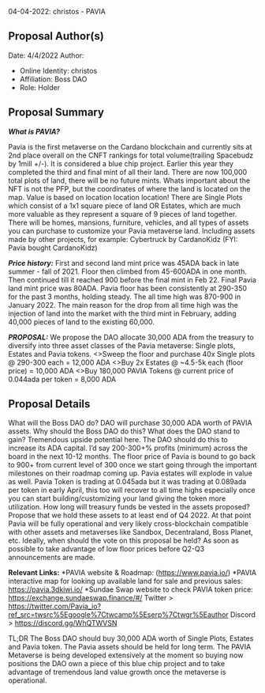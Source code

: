 04-04-2022: christos - PAVIA

## Proposal Author(s)

Date: 4/4/2022
Author:
* Online Identity: christos
* Affiliation: Boss DAO
* Role: Holder

## Proposal Summary
**_What is PAVIA?_**

Pavia is the first metaverse on the Cardano blockchain and currently sits at 2nd place overall on the CNFT rankings for total volume(trailing Spacebudz by 1mill +/-). It is considered a blue chip project. Earlier this year they completed the third and final mint of all their land. There are now 100,000 total plots of land, there will be no future mints. Whats important about the NFT is not the PFP, but the coordinates of where the land is located on the map. Value is based on location location location! There are Single Plots which consist of a 1x1 square piece of land OR Estates, which are much more valuable as they represent a square of 9 pieces of land together. There will be homes, mansions, furniture, vehicles, and all types of assets you can purchase to customize your Pavia metaverse land. Including assets made by other projects, for example: Cybertruck by CardanoKidz (FYI: Pavia bought CardanoKidz)

**_Price history:_**
First and second land mint price was 45ADA back in late summer - fall of 2021. Floor then climbed from 45-600ADA in one month. Then continued till it reached 900 before the final mint in Feb 22. 
Final Pavia land mint price was 80ADA.
Pavia floor has been consistently at 290-350 for the past 3 months, holding steady. The all time high was 870-900 in January 2022. The main reason for the drop from all time high was the injection of land into the market with the third mint in February, adding 40,000 pieces of land to the existing 60,000.

**_PROPOSAL:_**
We propose the DAO allocate 30,000 ADA from the treasury to diversify into three asset classes of the Pavia metaverse: Single plots, Estates and Pavia tokens. 
<>Sweep the floor and purchase 40x Single plots @ 290-300 each = 12,000 ADA
<>Buy 2x Estates @ ~4.5-5k each (floor price) = 10,000 ADA
<>Buy 180,000 PAVIA Tokens @ current price of 0.044ada per token = 8,000 ADA

## Proposal Details
What will the Boss DAO do?
DAO will purchase 30,000 ADA worth of PAVIA assets.
Why should the Boss DAO do this? What does the DAO stand to gain?
Tremendous upside potential here. The DAO should do this to increase its ADA capital. I’d say 200-300+% profits (minimum) across the board in the next 10-12 months. The floor price of Pavia is bound to go back to 900+ from current level of 300 once we start going through the important milestones on their roadmap coming up. Pavia estates will explode in value as well. Pavia Token is trading at 0.045ada but it was trading at 0.089ada per token in early April, this too will recover to all time highs especially once you can start building/customizing your land giving the token more utilization.
How long will treasury funds be vested in the assets proposed?
Propose that we hold these assets to at least end of Q4 2022. At that point Pavia will be fully operational and very likely cross-blockchain compatible with other assets and metaverses like Sandbox, Decentraland, Boss Planet, etc.
Ideally, when should the vote on this proposal be held?
As soon as possible to take advantage of low floor prices before Q2-Q3 announcements are made.

**Relevant Links:**
*PAVIA website & Roadmap: (https://www.pavia.io/)
*PAVIA interactive map for looking up available land for sale and previous sales: https://pavia.3dkiwi.io/
*Sundae Swap website to check PAVIA token price: https://exchange.sundaeswap.finance/#/
Twitter > https://twitter.com/Pavia_io?ref_src=twsrc%5Egoogle%7Ctwcamp%5Eserp%7Ctwgr%5Eauthor
Discord > https://discord.gg/WhQTWVSN

TL;DR
The Boss DAO should buy 30,000 ADA worth of Single Plots, Estates and Pavia token. The Pavia assets should be held for long term. The PAVIA Metaverse is being developed extensively at the moment so buying now positions the DAO own a piece of this blue chip project and to take advantage of tremendous land value growth once the metaverse is operational. 

